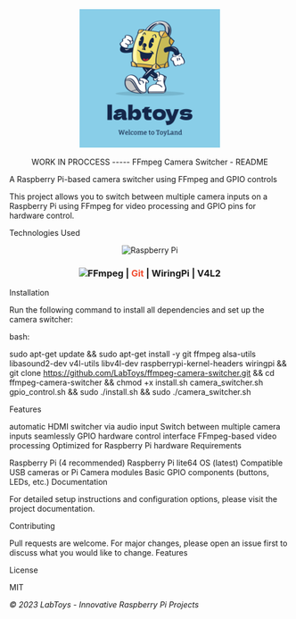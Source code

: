 <div align="center"><img src="https://raw.githubusercontent.com/LabToys/ffmpeg-camera-switcher/refs/heads/main/LabToys_logo.png" width="50%" alt="ToyLabs Logo">
  
WORK IN PROCCESS ----- FFmpeg Camera Switcher - README</div>


A Raspberry Pi-based camera switcher using FFmpeg and GPIO controls

This project allows you to switch between multiple camera inputs on a Raspberry Pi using FFmpeg for video processing and GPIO pins for hardware control.

Technologies Used

<div align="center">  <img src="https://www.raspberrypi.org/app/uploads/2018/03/RPi-Logo-Reg-SCREEN.png" width="120" alt="Raspberry Pi">  <h3> <span style="color:#c51a4a"></span>  <img src="https://upload.wikimedia.org/wikipedia/commons/thumb/5/5f/FFmpeg_Logo_new.svg/448px-FFmpeg_Logo_new.svg.png" height="40" alt="FFmpeg"> | <span style="color:#f14e32">Git</span> | WiringPi | V4L2 </h3> </div>



Installation

Run the following command to install all dependencies and set up the camera switcher:

bash:

sudo apt-get update && sudo apt-get install -y git ffmpeg alsa-utils libasound2-dev v4l-utils libv4l-dev raspberrypi-kernel-headers wiringpi && git clone https://github.com/LabToys/ffmpeg-camera-switcher.git && cd ffmpeg-camera-switcher && chmod +x install.sh camera_switcher.sh gpio_control.sh && sudo ./install.sh && sudo ./camera_switcher.sh


Features

automatic HDMI switcher via audio input
Switch between multiple camera inputs seamlessly
GPIO hardware control interface
FFmpeg-based video processing
Optimized for Raspberry Pi hardware
Requirements

Raspberry Pi (4 recommended)
Raspberry Pi lite64 OS (latest)
Compatible USB cameras or Pi Camera modules
Basic GPIO components (buttons, LEDs, etc.)
Documentation

For detailed setup instructions and configuration options, please visit the project documentation.

Contributing

Pull requests are welcome. For major changes, please open an issue first to discuss what you would like to change.
Features

License

MIT

*© 2023 LabToys - Innovative Raspberry Pi Projects*
